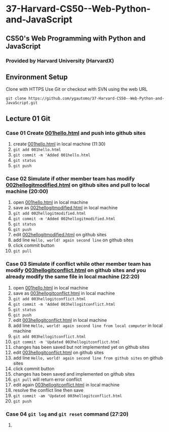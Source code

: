 # 37-Harvard-CS50--Web-Python-and-JavaScript
## CS50's Web Programming with Python and JavaScript
### Provided by Harvard University (HarvardX)

## Environment Setup
Clone with HTTPS
Use Git or checkout with SVN using the web URL

`git clone https://github.com/ygautomo/37-Harvard-CS50--Web-Python-and-JavaScript.git`

## Lecture 01 Git
### Case 01 Create [001hello.html](/lecture01-git/001hello.html) and push into github sites
1. create [001hello.html](/lecture01-git/001hello.html) in local machine (11:30)
2. `git add 001hello.html`
3. `git commit -m 'Added 001hello.html`
4. `git status`
5. `git push`

### Case 02 Simulate if other member team has modify [002hellogitmodified.html](/lecture01-git/002hellogitmodified.html) on github sites and pull to local machine (20:00)
1. open [001hello.html](/lecture01-git/001hello.html) in local machine
2. save as [002hellogitmodified.html](/lecture01-git/002hellogitmodified.html) in local machine
3. `git add 002hellogitmodified.html`
4. `git commit -m 'Added 002hellogitmodified.html`
5. `git status`
6. `git push`
7. edit [002hellogitmodified.html]((/lecture01-git/002hellogitmodified.html)) on github sites
8. add line `Hello, world! again second line` on github sites
9. click commit button
10. `git pull`

### Case 03 Simulate if conflict while other member team has modify [003hellogitconflict.html](/lecture01-git/003hellogitconflict.html) on github sites and you already modify the same file in local machine (22:20)
1. open [001hello.html](/lecture01-git/001hello.html) in local machine
2. save as [003hellogitconflict.html](/lecture01-git/003hellogitconflict.html) in local machine
3. `git add 003hellogitconflict.html`
4. `git commit -m 'Added 003hellogitconflict.html`
5. `git status`
6. `git push`
7. edit [003hellogitconflict.html]((/lecture01-git/003hellogitconflict.html)) in local machine
8. add line `Hello, world! again second line from local computer` in local machine
9. `git add 003hellogitconflict.html`
10. `git commit -m 'Updated 003hellogitconflict.html`
11. changes has been saved but not implemented yet on github sites
12. edit [003hellogitconflict.html]((/lecture01-git/003hellogitconflict.html)) on github sites
13. add line `Hello, world! again second line from github sites` on github sites
14. click commit button
15. changes has been saved and implemented on github sites
16. `git pull` will return error conflict
17. edit again [003hellogitconflict.html]((/lecture01-git/003hellogitconflict.html)) in local machine
18. resolve the conflict line then save
19. `git commit -am 'Updated 003hellogitconflict.html`
20. `git push`

### Case 04 `git log` and `git reset` command (27:20)
1.